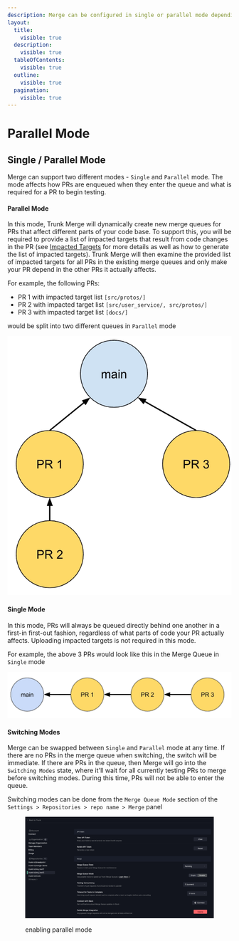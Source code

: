 ```yaml
---
description: Merge can be configured in single or parallel mode depending on your needs.
layout:
  title:
    visible: true
  description:
    visible: true
  tableOfContents:
    visible: true
  outline:
    visible: true
  pagination:
    visible: true
---
```


# Parallel Mode

## Single / Parallel Mode

Merge can support two different modes - `Single` and `Parallel` mode. The mode affects how PRs are enqueued when they enter the queue and what is required for a PR to begin testing.

#### Parallel Mode

In this mode, Trunk Merge will dynamically create new merge queues for PRs that affect different parts of your code base. To support this, you will be required to provide a list of impacted targets that result from code changes in the PR (see [Impacted Targets](set-up-trunk-merge/impacted-targets.md) for more details as well as how to generate the list of impacted targets). Trunk Merge will then examine the provided list of impacted targets for all PRs in the existing merge queues and only make your PR depend in the other PRs it actually affects.

For example, the following PRs:

- PR 1 with impacted target list `[src/protos/]`
- PR 2 with impacted target list `[src/user_service/, src/protos/]`
- PR 3 with impacted target list `[docs/]`

would be split into two different queues in `Parallel` mode

![" width="332](merge-flow-parallel.png)

#### Single Mode

In this mode, PRs will always be queued directly behind one another in a first-in first-out fashion, regardless of what parts of code your PR actually affects. Uploading impacted targets is not required in this mode.

For example, the above 3 PRs would look like this in the Merge Queue in `Single` mode

![ ](merge-flow-single.png)

#### Switching Modes

Merge can be swapped between `Single` and `Parallel` mode at any time. If there are no PRs in the merge queue when switching, the switch will be immediate. If there are PRs in the queue, then Merge will go into the `Switching Modes` state, where it'll wait for all currently testing PRs to merge before switching modes. During this time, PRs will not be able to enter the queue.

Switching modes can be done from the `Merge Queue Mode` section of the `Settings > Repositories > repo name > Merge` panel

<figure><img src="./set-up-trunk-merge/enable-parallel-mode.png" alt=""><figcaption><p>enabling parallel mode</p></figcaption></figure>
